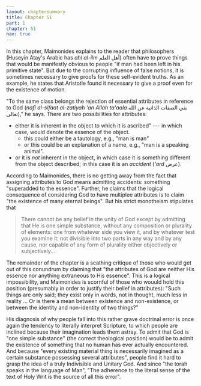 ```yaml
---
layout: chaptersummary
title: Chapter 51
part: 1
chapter: 51
nav: true
---
```


In this chapter, Maimonides explains to the reader that philosophers (Huseyin Atay's Arabic has _ahl al-ilm_ أهل العلم) often have to prove things that would be manifestly obvious to people "if man had been left in his primitive state". But due to the corrupting influence of false notions, it is sometimes necessary to give proofs for these self-evident truths. As an example, he states that Aristotle found it necessary to give a proof even for the existence of motion.

"To the same class belongs the rejection of essential attributes in reference to God (_nafi al-sifaat al-zatiyah 'an Allah ta'aala_ نفي الصفات الذاتية عن الله تعالى)," he says. There are two possibilities for attributes:
- either it is inherent in the object to which it is ascribed" --- in which case, would denote the essence of the object.
  - this could either be a tautology, e.g., "man is man"
  - or this could be an explanation of a name, e.g., "man is a speaking animal".
- or it is _not_ inherent in the object, in which case it is something different from the object described; in this case it is an _accident_ (_'ard_ عرض).

According to Maimonides, there is no getting away from the fact that assigning attributes to God means admitting accidents: something "superadded to the essence". Further, he claims that the logical consequence of considering God to have multiplee attributes is to claim "the existence of many eternal beings". But his strict monotheism stipulates that
> There cannot be any belief in the unity of God except by admitting that He is one simple substance, without any composition or plurality of elements: one from whatever side you view it, and by whatever test you examine it: not divisible into two parts in any way and by any cause, nor capable of any form of plurality either objectively or subjectively...

The remainder of the chapter is a scathing critique of those who would get out of this conundrum by claiming that "the attributes of God are neither His essence nor anything extraneous to His essence". This is a logical impossibility, and Maimonides is scornful of those who wouuld hold this position (presumably in order to justify their belief in attributes): "Such things are only said; they exist only in words, not in thought, much less in reality ... Or is there a mean between existence and non-existence, or between the identity and non-identity of two things?" 

His diagnosis of why people fall into this rather grave doctrinal error is once again the tendency to literally interpret Scripture, to which people are inclined because their imagination leads them astray. To admit that God is "one simple substance" (the correct theological position) would be to admit the existence of something that no human has ever actually encountered. And because "every existing material thing is necessarily imagined as a certain substance possessing several attributes", people find it hard to grasp the idea of a truly Indivisible and Unitary God. And since "the torah speaks in the language of Man", "The adherence to the literal sense of the text of Holy Writ is the source of all this error".
